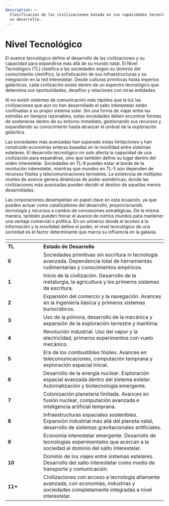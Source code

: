 ```yaml
---
description: >-
  Clasificación de las civilizaciones basada en sus capacidades tecnológicas y
  su desarrollo.
---
```


# Nivel Tecnológico

El avance tecnológico define el desarrollo de las civilizaciones y su capacidad para expandirse más allá de su mundo natal. El Nivel Tecnológico (TL) clasifica a las sociedades según su dominio del conocimiento científico, la sofisticación de sus infraestructuras y su integración en la red interestelar. Desde culturas primitivas hasta imperios galácticos, cada civilización existe dentro de un espectro tecnológico que determina sus oportunidades, desafíos y relaciones con otras entidades.

Al no existir sistemas de comunicación más rápidos que la luz las civilizaciones que aún no han desarrollado el salto interestelar están confinadas a su propio sistema solar. Sin una forma de viajar entre las estrellas en tiempos razonables, estas sociedades deben encontrar formas de sostenerse dentro de su entorno inmediato, gestionando sus recursos y expandiendo su conocimiento hasta alcanzar el umbral de la exploración galáctica.

Las sociedades más avanzadas han superado estas limitaciones y han construido economías enteras basadas en la movilidad entre sistemas estelares. El desarrollo tecnológico no solo afecta la capacidad de una civilización para expandirse, sino que también define su lugar dentro del orden interestelar. Sociedades en TL-9 pueden estar al borde de la revolución interestelar, mientras que mundos en TL-5 aún dependen de recursos fósiles y telecomunicaciones terrestres. La existencia de múltiples niveles de avance genera dinámicas de poder asimétricas, donde las civilizaciones más avanzadas pueden decidir el destino de aquellas menos desarrolladas.

Las corporaciones desempeñan un papel clave en esta ecuación, ya que pueden actuar como catalizadores del desarrollo, proporcionando tecnología y recursos a cambio de concesiones estratégicas. De la misma manera, también pueden frenar el avance de ciertos mundos para mantener una ventaja comercial o política. En un universo donde el acceso a la información y la movilidad define el poder, el nivel tecnológico de una sociedad es el factor determinante que marca su influencia en la galaxia.

<table data-header-hidden><thead><tr><th width="97"></th><th></th></tr></thead><tbody><tr><td><strong>TL</strong></td><td><strong>Estado de Desarrollo</strong></td></tr><tr><td><strong>0</strong></td><td>Sociedades primitivas sin escritura ni tecnología avanzada. Dependencia total de herramientas rudimentarias y conocimientos empíricos.</td></tr><tr><td><strong>1</strong></td><td>Inicio de la civilización. Desarrollo de la metalurgia, la agricultura y los primeros sistemas de escritura.</td></tr><tr><td><strong>2</strong></td><td>Expansión del comercio y la navegación. Avances en la ingeniería básica y primeros sistemas burocráticos.</td></tr><tr><td><strong>3</strong></td><td>Uso de la pólvora, desarrollo de la mecánica y expansión de la exploración terrestre y marítima.</td></tr><tr><td><strong>4</strong></td><td>Revolución industrial. Uso del vapor y la electricidad, primeros experimentos con vuelo mecánico.</td></tr><tr><td><strong>5</strong></td><td>Era de los combustibles fósiles. Avances en telecomunicaciones, computación temprana y exploración espacial inicial.</td></tr><tr><td><strong>6</strong></td><td>Desarrollo de la energía nuclear. Exploración espacial avanzada dentro del sistema estelar. Automatización y biotecnología emergente.</td></tr><tr><td><strong>7</strong></td><td>Colonización planetaria limitada. Avances en fusión nuclear, computación avanzada e inteligencia artificial temprana.</td></tr><tr><td><strong>8</strong></td><td>Infraestructuras espaciales sostenibles. Expansión industrial más allá del planeta natal, desarrollo de sistemas gravitacionales artificiales.</td></tr><tr><td><strong>9</strong></td><td>Economía interestelar emergente. Desarrollo de tecnologías experimentales que acercan a la sociedad al dominio del salto interestelar.</td></tr><tr><td><strong>10</strong></td><td>Dominio de los viajes entre sistemas estelares. Desarrollo del salto interestelar como medio de transporte y comunicación.</td></tr><tr><td><strong>11+</strong></td><td>Civilizaciones con acceso a tecnología altamente avanzada, con economías, industrias y sociedades completamente integradas a nivel interestelar.</td></tr></tbody></table>

